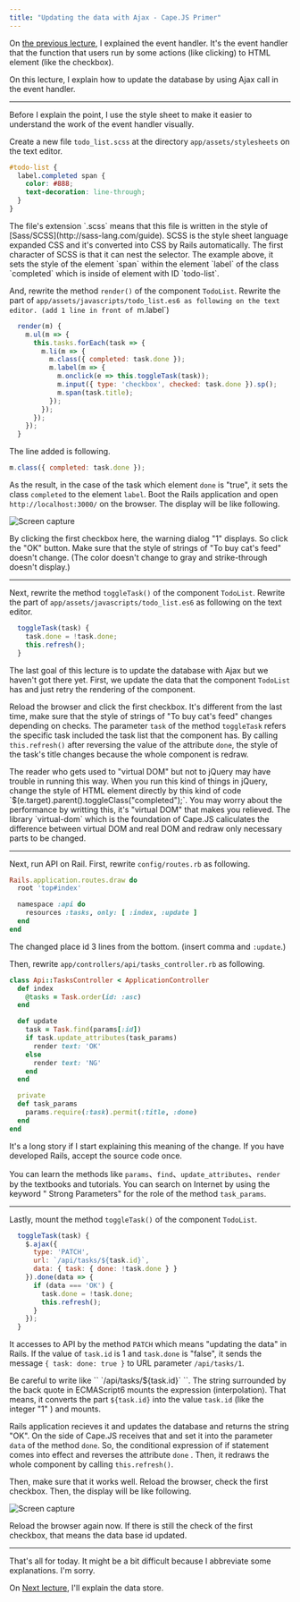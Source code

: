 ```yaml
---
title: "Updating the data with Ajax - Cape.JS Primer"
---
```


On [the previous lecture](../08_assignment_of_event_handler), I explained the event handler. It's the event handler that the function that users run by some actions (like clicking) to HTML element (like the checkbox).

On this lecture, I explain how to update the database by using Ajax call in the event handler.

----

Before I explain the point, I use the style sheet to make it easier to understand the work of the event handler visually.

Create a new file `todo_list.scss` at the directory `app/assets/stylesheets` on the text editor.

```css
#todo-list {
  label.completed span {
    color: #888;
    text-decoration: line-through;
  }
}
```

<div class="note">
The file's extension `.scss` means that this file is written in the style of [Sass/SCSS](http://sass-lang.com/guide). SCSS is the style sheet language expanded CSS and it's converted into CSS by Rails automatically. The first character of SCSS is that it can nest the selector. The example above, it sets the style of the element `span` within the element `label` of the class `completed` which is inside of element with ID `todo-list`.
</div>

And, rewrite the method `render()` of the component `TodoList`. Rewrite the part of `app/assets/javascripts/todo_list.es6 as following on the text editor. (add 1 line in front of `m.label`)

```javascript
  render(m) {
    m.ul(m => {
      this.tasks.forEach(task => {
        m.li(m => {
          m.class({ completed: task.done });
          m.label(m => {
            m.onclick(e => this.toggleTask(task));
            m.input({ type: 'checkbox', checked: task.done }).sp();
            m.span(task.title);
          });
        });
      });
    });
  }
```

The line added is following.

```javascript
m.class({ completed: task.done });
```

As the result, in the case of the task which element `done` is "true", it sets the class `completed` to the element `label`. Boot the Rails application and open `http://localhost:3000/` on the browser. The display will be like following.

![Screen capture](/capejs/images/capejs_primer/todo_list06.png)

By clicking the first checkbox here, the warning dialog "1" displays. So click the "OK" button. Make sure that the style of strings of "To buy cat's feed" doesn't change. (The color doesn't change to gray and strike-through doesn't display.)

----

Next, rewrite the method `toggleTask()` of the component `TodoList`. Rewrite the part of `app/assets/javascripts/todo_list.es6` as following on the text editor.

```javascript
  toggleTask(task) {
    task.done = !task.done;
    this.refresh();
  }
```

The last goal of this lecture is to update the database with Ajax but we haven't got there yet. First, we update the data that the component `TodoList` has and just retry the rendering of the component.

Reload the browser and click the first checkbox. It's different from the last time, make sure that the style of strings of "To buy cat's feed" changes depending on checks. The parameter `task` of the method `toggleTask` refers the specific task included the task list that the component has. By calling `this.refresh()` after reversing the value of the attribute `done`, the style of the task's title changes because the whole component is redraw.

<div class="note">
The reader who gets used to "virtual DOM" but not to jQuery may have trouble in running this way. When you run this kind of things in jQuery, change the style of HTML element directly by this kind of code `$(e.target).parent().toggleClass("completed");`. You may worry about the performance by writting this, it's "virtual DOM" that makes you relieved. The library `virtual-dom` which is the foundation of Cape.JS caliculates the difference between virtual DOM and real DOM and redraw only necessary parts to be changed.
</div>

----

Next, run API on Rail. First, rewrite `config/routes.rb` as following.

```ruby
Rails.application.routes.draw do
  root 'top#index'

  namespace :api do
    resources :tasks, only: [ :index, :update ]
  end
end
```

The changed place id 3 lines from the bottom. (insert comma and `:update`.)

Then, rewrite `app/controllers/api/tasks_controller.rb` as following.

```ruby
class Api::TasksController < ApplicationController
  def index
    @tasks = Task.order(id: :asc)
  end

  def update
    task = Task.find(params[:id])
    if task.update_attributes(task_params)
      render text: 'OK'
    else
      render text: 'NG'
    end
  end

  private
  def task_params
    params.require(:task).permit(:title, :done)
  end
end
```

<div class="note">
It's a long story if I start explaining this meaning of the change. If you have developed Rails, accept the source code once.

You can learn the methods like `params`、`find`、`update_attributes`、`render` by the textbooks and tutorials. You can search on Internet by using the keyword " Strong Parameters" for the role of the method `task_params`.
</div>

----

Lastly, mount the method `toggleTask()` of the component `TodoList`.

```javascript
  toggleTask(task) {
    $.ajax({
      type: 'PATCH',
      url: `/api/tasks/${task.id}`,
      data: { task: { done: !task.done } }
    }).done(data => {
      if (data === 'OK') {
        task.done = !task.done;
        this.refresh();
      }
    });
  }
```

It accesses to API by the method `PATCH` which means "updating the data" in Rails. If the value of `task.id` is 1 and `task.done` is "false", it sends the message `{ task: done: true }` to URL parameter `/api/tasks/1`.

<div class="note">
Be careful to write like `` `/api/tasks/${task.id}` ``. The string surrounded by the back quote in ECMAScript6 mounts the expression (interpolation). That means, it converts the part <code>${task.id}</code> into the value <code>task.id</code> (like the integer "1" ) and mounts.
</div>

Rails application recieves it and updates the database and returns the string "OK". On the side of Cape.JS receives that and set it into the parameter `data` of the method `done`. So, the conditional expression of if statement comes into effect and reverses the attribute `done` . Then, it redraws the whole component by calling `this.refresh()`.

Then, make sure that it works well. Reload the browser, check the first checkbox. Then, the display will be like following.

![Screen capture](/capejs/images/capejs_primer/todo_list07.png)

Reload the browser again now. If there is still the check of the first checkbox, that means the data base id updated.

----

That's all for today. It might be a bit difficult because I abbreviate some explanations. I'm sorry.

On [Next lecture](../10_the_data_store), I'll explain the data store.
